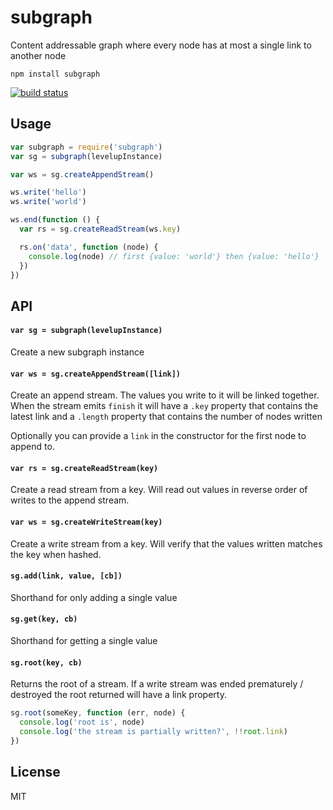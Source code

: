 # subgraph

Content addressable graph where every node has at most a single link to another node

```
npm install subgraph
```

[![build status](http://img.shields.io/travis/mafintosh/subgraph.svg?style=flat)](http://travis-ci.org/mafintosh/subgraph)

## Usage

``` js
var subgraph = require('subgraph')
var sg = subgraph(levelupInstance)

var ws = sg.createAppendStream()

ws.write('hello')
ws.write('world')

ws.end(function () {
  var rs = sg.createReadStream(ws.key)

  rs.on('data', function (node) {
    console.log(node) // first {value: 'world'} then {value: 'hello'}
  })
})
```

## API

#### `var sg = subgraph(levelupInstance)`

Create a new subgraph instance

#### `var ws = sg.createAppendStream([link])`

Create an append stream. The values you write to it will be linked together.
When the stream emits `finish` it will have a `.key` property that contains the latest link
and a `.length` property that contains the number of nodes written

Optionally you can provide a `link` in the constructor for the first node to append to.

#### `var rs = sg.createReadStream(key)`

Create a read stream from a key.
Will read out values in reverse order of writes to the append stream.

#### `var ws = sg.createWriteStream(key)`

Create a write stream from a key. Will verify that the values written matches the key when hashed.

#### `sg.add(link, value, [cb])`

Shorthand for only adding a single value

#### `sg.get(key, cb)`

Shorthand for getting a single value

#### `sg.root(key, cb)`

Returns the root of a stream. If a write stream was ended prematurely / destroyed the root returned will
have a link property.

``` js
sg.root(someKey, function (err, node) {
  console.log('root is', node)
  console.log('the stream is partially written?', !!root.link)
})
```

## License

MIT
